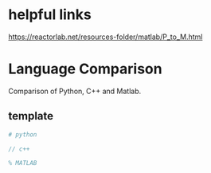 <style>
    color : blue;
</style>

# helpful links
https://reactorlab.net/resources-folder/matlab/P_to_M.html


# Language Comparison
Comparison of Python, C++ and Matlab.

## template
```python
# python
```
```c++
// c++
```
```MATLAB
% MATLAB

```
